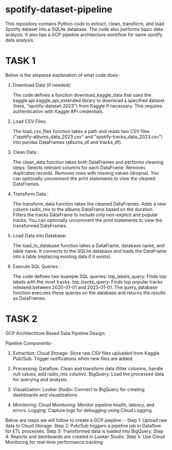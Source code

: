 # spotify-dataset-pipeline
This repository contains Python code to extract, clean, transform, and load Spotify dataset into a SQLite database. The code also performs basic data analysis.
It also has a GCP pipeline architecture workflow for same spotify data analysis. 

# TASK 1
Below is the stepwise explanation of what code does-

1. Download Data (if needed):

    The code defines a function download_kaggle_data that uses the kaggle.api.kaggle_api_extended library to download a specified dataset (here, "spotify-dataset-2023") from Kaggle if necessary. This requires authentication with Kaggle API credentials.

2. Load CSV Files:

    The load_csv_files function takes a path and reads two CSV files ("spotify-albums_data_2023.csv" and "spotify-tracks_data_2023.csv") into pandas DataFrames (albums_df and tracks_df).

3. Clean Data :

    The clean_data function takes both DataFrames and performs cleaning steps:
        Selects relevant columns for each DataFrame.
        Removes duplicates records.
        Removes rows with missing values (dropna).
    You can optionally uncomment the print statements to view the cleaned DataFrames.

5. Transform Data :

    The transform_data function takes the cleaned DataFrames:
        Adds a new column radio_mix to the albums DataFrame based on the duration.
        Filters the tracks DataFrame to include only non-explicit and popular tracks.
    You can optionally uncomment the print statements to view the transformed DataFrames.

6. Load Data into Database:

    The load_to_database function takes a DataFrame, database name, and table name.
    It connects to the SQLite database and loads the DataFrame into a table (replacing existing data if it exists).

7. Execute SQL Queries :

    The code defines two example SQL queries:
        top_labels_query: Finds top labels with the most tracks.
        top_tracks_query: Finds top popular tracks released between 2020-01-01 and 2023-01-01.
    The query_database function executes these queries on the database and returns the results as DataFrames.


# TASK 2

GCP Architechture Based Data Pipeline Design:

Pipeline Components-

1. Extraction: 
        Cloud Storage:
            Store raw CSV files uploaded from Kaggle.
        Pub/Sub:
            Trigger notifications when new files are added.

2. Processing:
        Dataflow:
            Clean and transform data (filter columns, handle null values, add radio_mix column).
        BigQuery:
            Load the processed data for querying and analysis.

3. Visualization:
        Looker Studio:
            Connect to BigQuery for creating dashboards and visualizations.
   
5. Monitoring:
        Cloud Monitoring:
            Monitor pipeline health, latency, and errors.
        Logging:
            Capture logs for debugging using Cloud Logging.

Below are steps we will follow to create a GCP piepline :- 
Step 1: Upload raw data to Cloud Storage.
Step 2: Pub/Sub triggers a pipeline job in Dataflow for ETL processes.
Step 3: Transformed data is loaded into BigQuery.
Step 4: Reports and dashboards are created in Looker Studio.
Step 5: Use Cloud Monitoring for real-time performance tracking  
